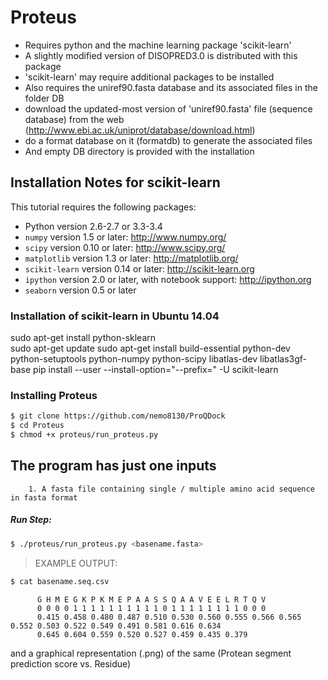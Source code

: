 # Proteus

- Requires python and the machine learning package 'scikit-learn'
- A slightly modified version of DISOPRED3.0 is distributed with this package
- 'scikit-learn' may require additional packages to be installed 
- Also requires the uniref90.fasta database and its associated files in the folder DB
- download the updated-most version of 'uniref90.fasta' file (sequence database) from the web (http://www.ebi.ac.uk/uniprot/database/download.html)
- do a format database on it (formatdb) to generate the associated files 
- And empty DB directory is provided with the installation 

## Installation Notes for scikit-learn
This tutorial requires the following packages:

- Python version 2.6-2.7 or 3.3-3.4
- `numpy` version 1.5 or later: http://www.numpy.org/
- `scipy` version 0.10 or later: http://www.scipy.org/
- `matplotlib` version 1.3 or later: http://matplotlib.org/
- `scikit-learn` version 0.14 or later: http://scikit-learn.org
- `ipython` version 2.0 or later, with notebook support: http://ipython.org
- `seaborn` version 0.5 or later

### Installation of scikit-learn in Ubuntu 14.04

sudo apt-get install python-sklearn  
sudo apt-get update
sudo apt-get install build-essential python-dev python-setuptools python-numpy python-scipy libatlas-dev libatlas3gf-base
pip install --user --install-option="--prefix=" -U scikit-learn

### Installing Proteus

```sh
$ git clone https://github.com/nemo8130/ProQDock
$ cd Proteus
$ chmod +x proteus/run_proteus.py
```

## The program has just one inputs

        1. A fasta file containing single / multiple amino acid sequence in fasta format

##### Run Step: 
```sh
$ ./proteus/run_proteus.py <basename.fasta>
```

> EXAMPLE OUTPUT: 
```sh 
$ cat basename.seq.csv
```
> 
          G H M E G K P K M E P A A S S Q A A V E E L R T Q V
          0 0 0 0 1 1 1 1 1 1 1 1 1 1 0 1 1 1 1 1 1 1 1 0 0 0
          0.415 0.458 0.480 0.487 0.510 0.530 0.560 0.555 0.566 0.565 0.552 0.503 0.522 0.549 0.491 0.581 0.616 0.634 
          0.645 0.604 0.559 0.520 0.527 0.459 0.435 0.379
> 

and a graphical representation (.png) of the same (Protean segment prediction score vs. Residue)



